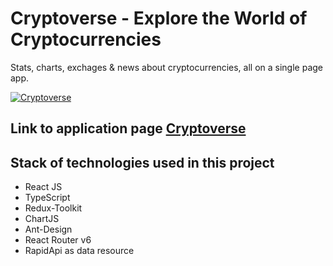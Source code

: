# Cryptoverse - Explore the World of Cryptocurrencies

Stats, charts, exchages & news about cryptocurrencies, all on a single page app.

[![Cryptoverse](https://i.ibb.co/TgdmGSN/31.png)](https://crypto-verse-nick-miriad.netlify.app/)

## Link to application page  [Cryptoverse](https://crypto-verse-nick-miriad.netlify.app/)


## Stack of technologies used in this project

- React JS
- TypeScript
- Redux-Toolkit
- ChartJS
- Ant-Design
- React Router v6
- RapidApi as data resource
